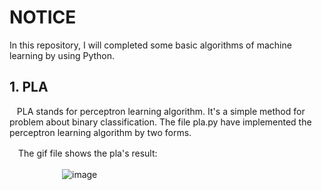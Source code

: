 # NOTICE

In this repository, I will completed some basic algorithms of machine learning by using Python.

## 1. PLA

    PLA stands for perceptron learning algorithm. It's a simple method for problem about binary classification. The file pla.py have implemented the perceptron learning algorithm by two forms.

　The gif file shows the pla's result:

　　　　　　![image](https://github.com/mangoroom/machine-learning/blob/master/figures/pla.gif)




